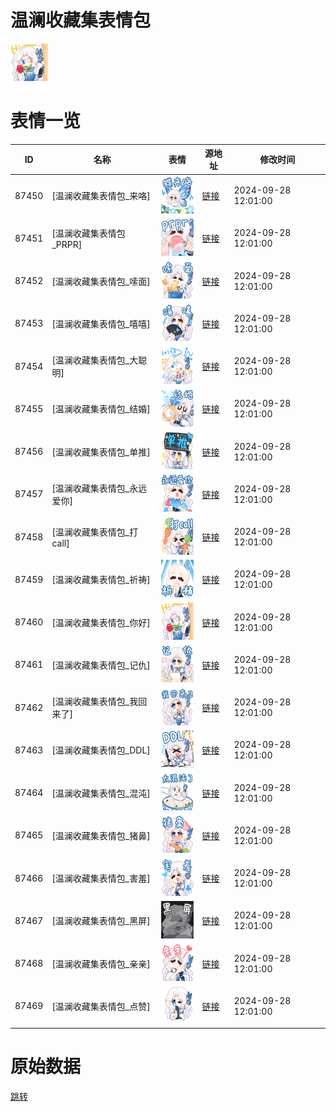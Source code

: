 # 温澜收藏集表情包

<img src="./cover.png" height="60" alt="cover" />

# 表情一览

|ID|名称|表情|源地址|修改时间|
|----|----|----|----|----|
|87450|[温澜收藏集表情包_来咯]|<img src="./pic/087450_%5B温澜收藏集表情包_来咯%5D.png" height="60" alt="来咯"/>|[链接](https://i0.hdslb.com/bfs/garb/d8fac0eecd855cc4248abba0aed4e3326ccdfe6a.png)|2024-09-28 12:01:00|
|87451|[温澜收藏集表情包_PRPR]|<img src="./pic/087451_%5B温澜收藏集表情包_PRPR%5D.png" height="60" alt="PRPR"/>|[链接](https://i0.hdslb.com/bfs/garb/069ba4871876bae2a14169406cd6ca1c53fa82b8.png)|2024-09-28 12:01:00|
|87452|[温澜收藏集表情包_嗦面]|<img src="./pic/087452_%5B温澜收藏集表情包_嗦面%5D.png" height="60" alt="嗦面"/>|[链接](https://i0.hdslb.com/bfs/garb/7f4b0ad47c6d2cd981d4351640743fa69046bfae.png)|2024-09-28 12:01:00|
|87453|[温澜收藏集表情包_嘻嘻]|<img src="./pic/087453_%5B温澜收藏集表情包_嘻嘻%5D.png" height="60" alt="嘻嘻"/>|[链接](https://i0.hdslb.com/bfs/garb/4b1a24800fd849cfa4879f0caf213f64643f1e21.png)|2024-09-28 12:01:00|
|87454|[温澜收藏集表情包_大聪明]|<img src="./pic/087454_%5B温澜收藏集表情包_大聪明%5D.png" height="60" alt="大聪明"/>|[链接](https://i0.hdslb.com/bfs/garb/76a60a192eece5762414fe7ba9e6b9eb9d746d00.png)|2024-09-28 12:01:00|
|87455|[温澜收藏集表情包_结婚]|<img src="./pic/087455_%5B温澜收藏集表情包_结婚%5D.png" height="60" alt="结婚"/>|[链接](https://i0.hdslb.com/bfs/garb/c56a719f44897ee624037ad861babc83b198ee52.png)|2024-09-28 12:01:00|
|87456|[温澜收藏集表情包_单推]|<img src="./pic/087456_%5B温澜收藏集表情包_单推%5D.png" height="60" alt="单推"/>|[链接](https://i0.hdslb.com/bfs/garb/d2c18243736a88ca48de62360361e725d7a68f34.png)|2024-09-28 12:01:00|
|87457|[温澜收藏集表情包_永远爱你]|<img src="./pic/087457_%5B温澜收藏集表情包_永远爱你%5D.png" height="60" alt="永远爱你"/>|[链接](https://i0.hdslb.com/bfs/garb/80a0b365efedeffc8ba3700a1918f70b03f44741.png)|2024-09-28 12:01:00|
|87458|[温澜收藏集表情包_打call]|<img src="./pic/087458_%5B温澜收藏集表情包_打call%5D.png" height="60" alt="打call"/>|[链接](https://i0.hdslb.com/bfs/garb/3a6faf2ea6371085bfac537e720f6221c55a43f2.png)|2024-09-28 12:01:00|
|87459|[温澜收藏集表情包_祈祷]|<img src="./pic/087459_%5B温澜收藏集表情包_祈祷%5D.png" height="60" alt="祈祷"/>|[链接](https://i0.hdslb.com/bfs/garb/bf67baa0c9283e0989d2ff8dc215755c4d125a69.png)|2024-09-28 12:01:00|
|87460|[温澜收藏集表情包_你好]|<img src="./pic/087460_%5B温澜收藏集表情包_你好%5D.png" height="60" alt="你好"/>|[链接](https://i0.hdslb.com/bfs/garb/eb877a29c6ac4669ce7717f8271bb02c9a219418.png)|2024-09-28 12:01:00|
|87461|[温澜收藏集表情包_记仇]|<img src="./pic/087461_%5B温澜收藏集表情包_记仇%5D.png" height="60" alt="记仇"/>|[链接](https://i0.hdslb.com/bfs/garb/51495bea0497f55bb54cb1f6d5ac5bcfe657ddff.png)|2024-09-28 12:01:00|
|87462|[温澜收藏集表情包_我回来了]|<img src="./pic/087462_%5B温澜收藏集表情包_我回来了%5D.png" height="60" alt="我回来了"/>|[链接](https://i0.hdslb.com/bfs/garb/132a26c62f3bf896c5f13a23cde4ed50ecba190d.png)|2024-09-28 12:01:00|
|87463|[温澜收藏集表情包_DDL]|<img src="./pic/087463_%5B温澜收藏集表情包_DDL%5D.png" height="60" alt="DDL"/>|[链接](https://i0.hdslb.com/bfs/garb/4943bb39894341f4e781a8d9a2569ba7aa8d946f.png)|2024-09-28 12:01:00|
|87464|[温澜收藏集表情包_混沌]|<img src="./pic/087464_%5B温澜收藏集表情包_混沌%5D.png" height="60" alt="混沌"/>|[链接](https://i0.hdslb.com/bfs/garb/cf406cd26a1138f2c430000fe8f522a34700f556.png)|2024-09-28 12:01:00|
|87465|[温澜收藏集表情包_猪鼻]|<img src="./pic/087465_%5B温澜收藏集表情包_猪鼻%5D.png" height="60" alt="猪鼻"/>|[链接](https://i0.hdslb.com/bfs/garb/459e0dde21fd031e2a4d2e09222ff5afda85b101.png)|2024-09-28 12:01:00|
|87466|[温澜收藏集表情包_害羞]|<img src="./pic/087466_%5B温澜收藏集表情包_害羞%5D.png" height="60" alt="害羞"/>|[链接](https://i0.hdslb.com/bfs/garb/9ff4488a72cac4f0021fe88f967317d7e22baff8.png)|2024-09-28 12:01:00|
|87467|[温澜收藏集表情包_黑屏]|<img src="./pic/087467_%5B温澜收藏集表情包_黑屏%5D.png" height="60" alt="黑屏"/>|[链接](https://i0.hdslb.com/bfs/garb/f558e9394736fa69eb5d3eaa30bc9a6e332ce061.png)|2024-09-28 12:01:00|
|87468|[温澜收藏集表情包_亲亲]|<img src="./pic/087468_%5B温澜收藏集表情包_亲亲%5D.png" height="60" alt="亲亲"/>|[链接](https://i0.hdslb.com/bfs/garb/85bb4d3772639cc8685f1683473514c75b7e5b30.png)|2024-09-28 12:01:00|
|87469|[温澜收藏集表情包_点赞]|<img src="./pic/087469_%5B温澜收藏集表情包_点赞%5D.png" height="60" alt="点赞"/>|[链接](https://i0.hdslb.com/bfs/garb/9283bd51965ce8ac2ec8cb893b20f0894296de84.png)|2024-09-28 12:01:00|

# 原始数据

[跳转](./raw.json)

